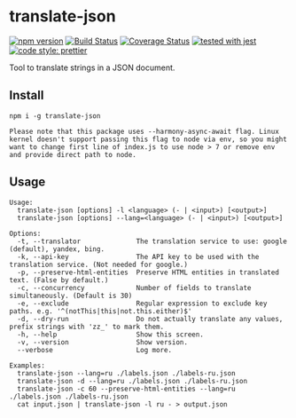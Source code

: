 translate-json
=====

[![npm version](https://badge.fury.io/js/translate-json.svg)](https://www.npmjs.com/package/translate-json)
[![Build Status](https://travis-ci.org/LukeChannings/translate-json.svg?branch=master)](https://travis-ci.org/LukeChannings/translate-json)
[![Coverage Status](https://coveralls.io/repos/github/LukeChannings/translate-json/badge.svg?branch=master)](https://coveralls.io/github/LukeChannings/translate-json?branch=master)
[![tested with jest](https://img.shields.io/badge/tested_with-jest-99424f.svg)](https://github.com/facebook/jest)
[![code style: prettier](https://img.shields.io/badge/code_style-prettier-ff69b4.svg)](https://github.com/prettier/prettier)

Tool to translate strings in a JSON document.

## Install

    npm i -g translate-json
    
    Please note that this package uses --harmony-async-await flag. Linux kernel doesn't support passing this flag to node via env, so you might want to change first line of index.js to use node > 7 or remove env and provide direct path to node. 

## Usage

    Usage:
      translate-json [options] -l <language> (- | <input>) [<output>]
      translate-json [options] --lang=<language> (- | <input>) [<output>]

    Options:
      -t, --translator              The translation service to use: google (default), yandex, bing.
      -k, --api-key                 The API key to be used with the translation service. (Not needed for google.)
      -p, --preserve-html-entities  Preserve HTML entities in translated text. (False by default.)
      -c, --concurrency             Number of fields to translate simultaneously. (Default is 30)
      -e, --exclude                 Regular expression to exclude key paths. e.g. '^(notThis|this|not.this.either)$'
      -d, --dry-run                 Do not actually translate any values, prefix strings with 'zz_' to mark them.
      -h, --help                    Show this screen.
      -v, --version                 Show version.
      --verbose                     Log more.

    Examples:
      translate-json --lang=ru ./labels.json ./labels-ru.json
      translate-json -d --lang=ru ./labels.json ./labels-ru.json
      translate-json -c 60 --preserve-html-entities --lang=ru ./labels.json ./labels-ru.json
      cat input.json | translate-json -l ru - > output.json
